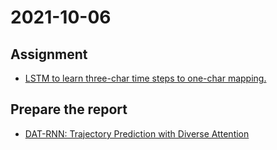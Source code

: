 # 2021-10-06

## Assignment

* [LSTM to learn three-char time steps to one-char mapping.](https://github.com/prjiang/LSTM-3char_to_1char)

## Prepare the report

* [DAT-RNN: Trajectory Prediction with Diverse Attention](https://ieeexplore.ieee.org/document/9356297)